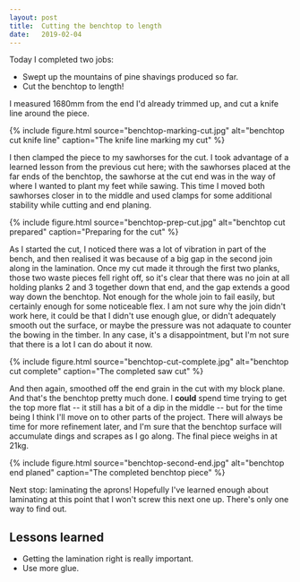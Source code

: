 ```yaml
---
layout: post
title:  Cutting the benchtop to length
date:   2019-02-04
---
```


Today I completed two jobs:
- Swept up the mountains of pine shavings produced so far.
- Cut the benchtop to length!

I measured 1680mm from the end I'd already trimmed up, and cut a knife line
around the piece.

{% include figure.html source="benchtop-marking-cut.jpg" alt="benchtop cut knife line" caption="The knife line marking my cut" %}

I then clamped the piece to my sawhorses for the cut.  I took advantage of a
learned lesson from the previous cut here; with the sawhorses placed at the far
ends of the benchtop, the sawhorse at the cut end was in the way of where I
wanted to plant my feet while sawing.  This time I moved both sawhorses closer
in to the middle and used clamps for some additional stability while cutting
and end planing.

{% include figure.html source="benchtop-prep-cut.jpg" alt="benchtop cut prepared" caption="Preparing for the cut" %}

As I started the cut, I noticed there was a lot of vibration in part of the
bench, and then realised it was because of a big gap in the second join along
in the lamination.  Once my cut made it through the first two planks, those two
waste pieces fell right off, so it's clear that there was no join at all
holding planks 2 and 3 together down that end, and the gap extends a good way
down the benchtop.  Not enough for the whole join to fail easily, but certainly
enough for some noticeable flex.  I am not sure why the join didn't work here,
it could be that I didn't use enough glue, or didn't adequately smooth out the
surface, or maybe the pressure was not adaquate to counter the bowing in the
timber.  In any case, it's a disappointment, but I'm not sure that there is a
lot I can do about it now.

{% include figure.html source="benchtop-cut-complete.jpg" alt="benchtop cut complete" caption="The completed saw cut" %}

And then again, smoothed off the end grain in the cut with my block plane.  And
that's the benchtop pretty much done.  I **could** spend time trying to get the
top more flat -- it still has a bit of a dip in the middle -- but for the time
being I think I'll move on to other parts of the project.  There will always be
time for more refinement later, and I'm sure that the benchtop surface will
accumulate dings and scrapes as I go along.  The final piece weighs in at 21kg.

{% include figure.html source="benchtop-second-end.jpg" alt="benchtop end planed" caption="The completed benchtop piece" %}

Next stop: laminating the aprons!  Hopefully I've learned enough about
laminating at this point that I won't screw this next one up.  There's only one
way to find out.

## Lessons learned

- Getting the lamination right is really important.
- Use more glue.
